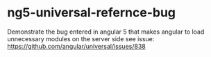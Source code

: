 # ng5-universal-refernce-bug
Demonstrate the bug entered in angular 5 that makes angular to load unnecessary modules on the server side
see issue: https://github.com/angular/universal/issues/838
